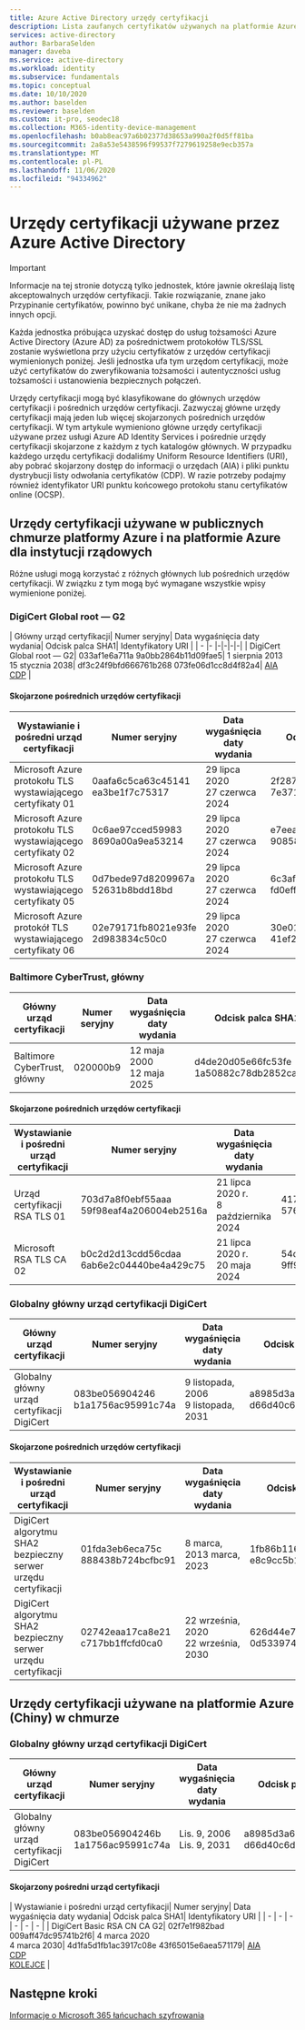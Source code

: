 ```yaml
---
title: Azure Active Directory urzędy certyfikacji
description: Lista zaufanych certyfikatów używanych na platformie Azure
services: active-directory
author: BarbaraSelden
manager: daveba
ms.service: active-directory
ms.workload: identity
ms.subservice: fundamentals
ms.topic: conceptual
ms.date: 10/10/2020
ms.author: baselden
ms.reviewer: baselden
ms.custom: it-pro, seodec18
ms.collection: M365-identity-device-management
ms.openlocfilehash: b0ab8eac97a6b02377d38653a990a2f0d5ff81ba
ms.sourcegitcommit: 2a8a53e5438596f99537f7279619258e9ecb357a
ms.translationtype: MT
ms.contentlocale: pl-PL
ms.lasthandoff: 11/06/2020
ms.locfileid: "94334962"
---
```

# <a name="certificate-authorities-used-by-azure-active-directory"></a>Urzędy certyfikacji używane przez Azure Active Directory

> [!IMPORTANT]
> Informacje na tej stronie dotyczą tylko jednostek, które jawnie określają listę akceptowalnych urzędów certyfikacji. Takie rozwiązanie, znane jako Przypinanie certyfikatów, powinno być unikane, chyba że nie ma żadnych innych opcji.

Każda jednostka próbująca uzyskać dostęp do usług tożsamości Azure Active Directory (Azure AD) za pośrednictwem protokołów TLS/SSL zostanie wyświetlona przy użyciu certyfikatów z urzędów certyfikacji wymienionych poniżej. Jeśli jednostka ufa tym urzędom certyfikacji, może użyć certyfikatów do zweryfikowania tożsamości i autentyczności usług tożsamości i ustanowienia bezpiecznych połączeń.

Urzędy certyfikacji mogą być klasyfikowane do głównych urzędów certyfikacji i pośrednich urzędów certyfikacji. Zazwyczaj główne urzędy certyfikacji mają jeden lub więcej skojarzonych pośrednich urzędów certyfikacji. W tym artykule wymieniono główne urzędy certyfikacji używane przez usługi Azure AD Identity Services i pośrednie urzędy certyfikacji skojarzone z każdym z tych katalogów głównych. W przypadku każdego urzędu certyfikacji dodaliśmy Uniform Resource Identifiers (URI), aby pobrać skojarzony dostęp do informacji o urzędach (AIA) i pliki punktu dystrybucji listy odwołania certyfikatów (CDP). W razie potrzeby podajmy również identyfikator URI punktu końcowego protokołu stanu certyfikatów online (OCSP).

## <a name="cas-used-in-azure-public-and-azure-us-government-clouds"></a>Urzędy certyfikacji używane w publicznych chmurze platformy Azure i na platformie Azure dla instytucji rządowych

Różne usługi mogą korzystać z różnych głównych lub pośrednich urzędów certyfikacji. W związku z tym mogą być wymagane wszystkie wpisy wymienione poniżej.

### <a name="digicert-global-root-g2"></a>DigiCert Global root — G2


| Główny urząd certyfikacji| Numer seryjny| Data wygaśnięcia daty wydania| Odcisk palca SHA1| Identyfikatory URI |
| - |- |-|-|-|-|
| DigiCert Global root — G2| 033af1e6a711a 9a0bb2864b11d09fae5| 1 sierpnia 2013 <br>15 stycznia 2038| df3c24f9bfd666761b268 073fe06d1cc8d4f82a4| [AIA](http://cacerts.digicert.com/DigiCertGlobalRootG2.crt)<br>[CDP](http://crl3.digicert.com/DigiCertGlobalRootG2.crl) |


#### <a name="associated-intermediate-cas"></a>Skojarzone pośrednich urzędów certyfikacji

| Wystawianie i pośredni urząd certyfikacji| Numer seryjny| Data wygaśnięcia daty wydania| Odcisk palca SHA1| Identyfikatory URI |
| - | - | - | - | - | 
| Microsoft Azure protokołu TLS wystawiającego certyfikaty 01| 0aafa6c5ca63c45141 ea3be1f7c75317| 29 lipca 2020<br>27 czerwca 2024| 2f2877c5d778c31e0f29c 7e371df5471bd673173| [AIA](https://www.microsoft.com/pkiops/certs/Microsoft%20Azure%20TLS%20Issuing%20CA%2001%20-%20xsign.crt)<br>[CDP](https://www.microsoft.com/pkiops/crl/Microsoft%20Azure%20TLS%20Issuing%20CA%2001.crl)|
|Microsoft Azure protokołu TLS wystawiającego certyfikaty 02| 0c6ae97cced59983 8690a00a9ea53214| 29 lipca 2020<br>27 czerwca 2024| e7eea674ca718e3befd 90858e09f8372ad0ae2aa| [AIA](https://www.microsoft.com/pkiops/certs/Microsoft%20Azure%20TLS%20Issuing%20CA%2002%20-%20xsign.crt)<br>[CDP](https://www.microsoft.com/pkiops/crl/Microsoft%20Azure%20TLS%20Issuing%20CA%2002.crl) |
| Microsoft Azure protokołu TLS wystawiającego certyfikaty 05| 0d7bede97d8209967a 52631b8bdd18bd| 29 lipca 2020<br>27 czerwca 2024| 6c3af02e7f269aa73a fd0eff2a88a4a1f04ed1e5| [AIA](https://www.microsoft.com/pkiops/certs/Microsoft%20Azure%20TLS%20Issuing%20CA%2005%20-%20xsign.crt)<br>[CDP](https://www.microsoft.com/pkiops/crl/Microsoft%20Azure%20TLS%20Issuing%20CA%2005.crl) |
| Microsoft Azure protokół TLS wystawiającego certyfikaty 06| 02e79171fb8021e93fe 2d983834c50c0| 29 lipca 2020<br>27 czerwca 2024| 30e01761ab97e59a06b 41ef20af6f2de7ef4f7b0| [AIA](https://www.microsoft.com/pkiops/certs/Microsoft%20Azure%20TLS%20Issuing%20CA%2006.cer)<br>[CDP](https://www.microsoft.com/pkiops/crl/Microsoft%20Azure%20TLS%20Issuing%20CA%2006.crl) |


 ### <a name="baltimore-cybertrust-root"></a>Baltimore CyberTrust, główny

| Główny urząd certyfikacji| Numer seryjny| Data wygaśnięcia daty wydania| Odcisk palca SHA1| Identyfikatory URI |
| - | - | - | - | - | 
| Baltimore CyberTrust, główny| 020000b9| 12 maja 2000<br>12 maja 2025| d4de20d05e66fc53fe 1a50882c78db2852cae474|<br>[CDP](http://crl3.digicert.com/Omniroot2025.crl)<br>[KOLEJCE](http://ocsp.digicert.com/) |


#### <a name="associated-intermediate-cas"></a>Skojarzone pośrednich urzędów certyfikacji

| Wystawianie i pośredni urząd certyfikacji| Numer seryjny| Data wygaśnięcia daty wydania| Odcisk palca SHA1| Identyfikatory URI |
| - | - | - | - | - | 
| Urząd certyfikacji RSA TLS 01| 703d7a8f0ebf55aaa 59f98eaf4a206004eb2516a| 21 lipca 2020 r.<br>8 października 2024| 417e225037fbfaa4f9 5761d5ae729e1aea7e3a42| [AIA](https://www.microsoft.com/pki/mscorp/Microsoft%20RSA%20TLS%20CA%2001.crt)<br>[CDP](https://mscrl.microsoft.com/pki/mscorp/crl/Microsoft%20RSA%20TLS%20CA%2001.crl)<br>[KOLEJCE](http://ocsp.msocsp.com/) |
| Microsoft RSA TLS CA 02| b0c2d2d13cdd56cdaa 6ab6e2c04440be4a429c75| 21 lipca 2020 r.<br>20 maja 2024| 54d9d20239080c32316ed 9ff980a48988f4adf2d| [AIA](https://www.microsoft.com/pki/mscorp/Microsoft%20RSA%20TLS%20CA%2002.crt)<br>[CDP](https://mscrl.microsoft.com/pki/mscorp/crl/Microsoft%20RSA%20TLS%20CA%2002.crl)<br>[KOLEJCE](http://ocsp.msocsp.com/) |


 ### <a name="digicert-global-root-ca"></a>Globalny główny urząd certyfikacji DigiCert

| Główny urząd certyfikacji| Numer seryjny| Data wygaśnięcia daty wydania| Odcisk palca SHA1| Identyfikatory URI |
| - | - | - | - | - | 
| Globalny główny urząd certyfikacji DigiCert| 083be056904246 b1a1756ac95991c74a| 9 listopada, 2006<br>9 listopada, 2031| a8985d3a65e5e5c4b2d7 d66d40c6dd2fb19c5436| [CDP](http://crl3.digicert.com/DigiCertGlobalRootCA.crl)<br>[KOLEJCE](http://ocsp.digicert.com/) |


#### <a name="associated-intermediate-cas"></a>Skojarzone pośrednich urzędów certyfikacji

| Wystawianie i pośredni urząd certyfikacji| Numer seryjny| Data wygaśnięcia daty wydania| Odcisk palca SHA1| Identyfikatory URI |
| - | - | - | - | - |
| DigiCert algorytmu SHA2 bezpieczny serwer urzędu certyfikacji| 01fda3eb6eca75c 888438b724bcfbc91| 8 marca, 2013 marca, 2023| 1fb86b1168ec743154062 e8c9cc5b171a4b7ccb4| [AIA](http://cacerts.digicert.com/DigiCertSHA2SecureServerCA.crt)<br>[CDP](http://crl3.digicert.com/ssca-sha2-g6.crl)<br>[KOLEJCE](http://ocsp.digicert.com/) |
| DigiCert algorytmu SHA2 bezpieczny serwer urzędu certyfikacji |02742eaa17ca8e21 c717bb1ffcfd0ca0 |22 września, 2020<br>22 września, 2030|626d44e704d1ceabe3bf 0d53397464ac8080142c|[AIA](http://cacerts.digicert.com/DigiCertSHA2SecureServerCA-2.crt)<br>[CDP](http://crl3.digicert.com/DigiCertSHA2SecureServerCA.crl)<br>[KOLEJCE](http://ocsp.digicert.com/)|


## <a name="cas-used-in-azure-china-21vianet-cloud"></a>Urzędy certyfikacji używane na platformie Azure (Chiny) w chmurze

### <a name="digicert-global-root-ca"></a>Globalny główny urząd certyfikacji DigiCert


| Główny urząd certyfikacji| Numer seryjny| Data wygaśnięcia daty wydania| Odcisk palca SHA1| Identyfikatory URI |
| - | - | - | - | - |
| Globalny główny urząd certyfikacji DigiCert| 083be056904246b 1a1756ac95991c74a| Lis. 9, 2006<br>Lis. 9, 2031| a8985d3a65e5e5c4b2d7 d66d40c6dd2fb19c5436| [CDP](http://ocsp.digicert.com/)<br>[KOLEJCE](http://crl3.digicert.com/DigiCertGlobalRootCA.crl) |


#### <a name="associated-intermediate-ca"></a>Skojarzony pośredni urząd certyfikacji

| Wystawianie i pośredni urząd certyfikacji| Numer seryjny| Data wygaśnięcia daty wydania| Odcisk palca SHA1| Identyfikatory URI |
| - | - | - | - | - | - |
| DigiCert Basic RSA CN CA G2| 02f7e1f982bad 009aff47dc95741b2f6| 4 marca 2020<br>4 marca 2030| 4d1fa5d1fb1ac3917c08e 43f65015e6aea571179| [AIA](http://cacerts.digicert.cn/DigiCertBasicRSACNCAG2.crt)<br>[CDP](http://crl.digicert.cn/DigiCertBasicRSACNCAG2.crl)<br>[KOLEJCE](http://ocsp.digicert.cn/) |

## <a name="next-steps"></a>Następne kroki
[Informacje o Microsoft 365 łańcuchach szyfrowania](https://docs.microsoft.com/microsoft-365/compliance/encryption-office-365-certificate-chains?view=o365-worldwide)
